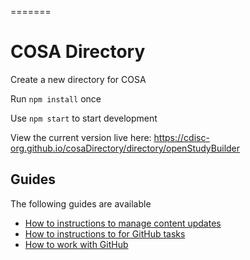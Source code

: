 =======
# COSA Directory

Create a new directory for COSA

Run `npm install` once

Use `npm start` to start development

View the current version live here: https://cdisc-org.github.io/cosaDirectory/directory/openStudyBuilder

## Guides

The following guides are available

* [How to instructions to manage content updates](./how-to-content-tasks.md)
* [How to instructions to for GitHub tasks](./how-to-github-tasks.md)
* [How to work with GitHub](how-to-work-with-github.md)

